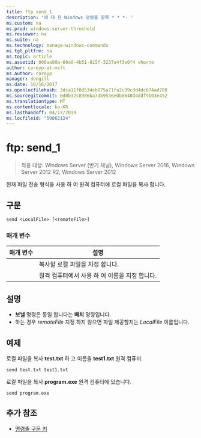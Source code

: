 ```yaml
---
title: ftp send_1
description: '에 대 한 Windows 명령을 항목 * * *- '
ms.custom: na
ms.prod: windows-server-threshold
ms.reviewer: na
ms.suite: na
ms.technology: manage-windows-commands
ms.tgt_pltfrm: na
ms.topic: article
ms.assetid: 000aa80a-60a0-4b51-815f-3237a4f3e0f4 vhorne
author: coreyp-at-msft
ms.author: coreyp
manager: dongill
ms.date: 10/16/2017
ms.openlocfilehash: 3dca11f0d534eb875a71fa2c39cdd4dc674ad788
ms.sourcegitcommit: 0d0b32c8986ba7db9536e0b8648d4ddf9b03e452
ms.translationtype: MT
ms.contentlocale: ko-KR
ms.lasthandoff: 04/17/2019
ms.locfileid: "59862124"
---
```

# <a name="ftp-send1"></a>ftp: send_1

>적용 대상: Windows Server (반기 채널), Windows Server 2016, Windows Server 2012 R2, Windows Server 2012

현재 파일 전송 형식을 사용 하 여 원격 컴퓨터에 로컬 파일을 복사 합니다.   
## <a name="syntax"></a>구문  
```  
send <LocalFile> [<remoteFile>]  
```  
### <a name="parameters"></a>매개 변수  
|매개 변수|설명|  
|-------|--------|  
|<LocalFile>|복사할 로컬 파일을 지정 합니다.|  
|<remoteFile>|원격 컴퓨터에서 사용 하 여 이름을 지정 합니다.|  
## <a name="remarks"></a>설명  
-   **보낼** 명령은 동일 합니다는 **배치** 명령입니다.  
-   하는 경우 *remoteFile* 지정 하지 않으면 파일 제공할지는 *LocalFile* 이름입니다.  
## <a name="BKMK_Examples"></a>예제  
로컬 파일을 복사 **test.txt** 하 고 이름을 **test1.txt** 원격 컴퓨터.  
```  
send test.txt test1.txt  
```  
로컬 파일을 복사 **program.exe** 원격 컴퓨터에 있습니다.  
```  
send program.exe  
```  
## <a name="additional-references"></a>추가 참조  
-   [명령줄 구문 키](command-line-syntax-key.md)  
